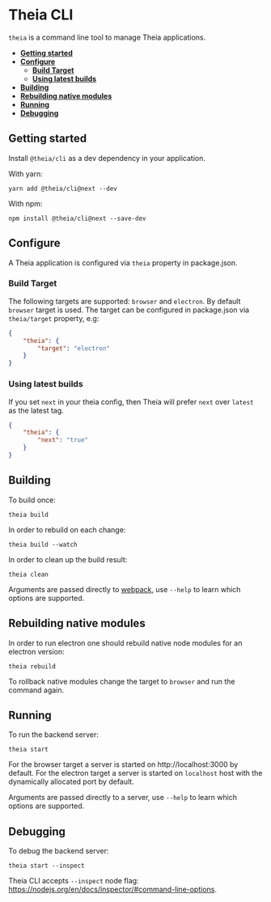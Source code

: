 # Theia CLI

`theia` is a command line tool to manage Theia applications.

- [**Getting started**](#getting-started)
- [**Configure**](#configure)
  - [**Build Target**](#build-target)
  - [**Using latest builds**](#using-latest-builds)
- [**Building**](#building)
- [**Rebuilding native modules**](#rebuilding-native-modules)
- [**Running**](#running)
- [**Debugging**](#debugging)

## Getting started

Install `@theia/cli` as a dev dependency in your application.

With yarn:

    yarn add @theia/cli@next --dev

With npm:

    npm install @theia/cli@next --save-dev

## Configure

A Theia application is configured via `theia` property in package.json.

### Build Target

The following targets are supported: `browser` and `electron`. By default `browser` target is used.
The target can be configured in package.json via `theia/target` property, e.g:

```json
{
    "theia": {
        "target": "electron"
    }
}
```

### Using latest builds

If you set `next` in your theia config, then Theia will prefer `next` over `latest` as the latest tag.

```json
{
    "theia": {
        "next": "true"
    }
}
```

## Building

To build once:

    theia build

In order to rebuild on each change:

    theia build --watch

In order to clean up the build result:

    theia clean

Arguments are passed directly to [webpack](https://webpack.js.org/), use `--help` to learn which options are supported.

## Rebuilding native modules

In order to run electron one should rebuild native node modules for an electron version:

    theia rebuild

To rollback native modules change the target to `browser` and run the command again.

## Running

To run the backend server:

    theia start

For the browser target a server is started on http://localhost:3000 by default.
For the electron target a server is started on `localhost` host with the dynamically allocated port by default.

Arguments are passed directly to a server, use `--help` to learn which options are supported.

## Debugging

To debug the backend server:

    theia start --inspect

Theia CLI accepts `--inspect` node flag: https://nodejs.org/en/docs/inspector/#command-line-options.
